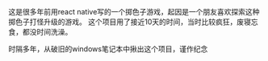 这是很多年前用react native写的一个掷色子游戏，起因是一个朋友喜欢探索这种掷色子打怪升级的游戏。
这个项目用了接近10天的时间，当时比较疯狂，废寝忘食，都没时间洗澡。

时隔多年，从破旧的windows笔记本中揪出这个项目，谨作纪念
